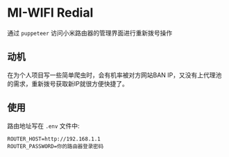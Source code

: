 # MI-WIFI Redial

通过 `puppeteer` 访问小米路由器的管理界面进行重新拨号操作

## 动机

在为个人项目写一些简单爬虫时，会有机率被对方网站BAN IP，又没有上代理池的需求，重新拨号获取新IP就很方便快捷了。

## 使用

路由地址写在 `.env` 文件中:

```
ROUTER_HOST=http://192.168.1.1
ROUTER_PASSWORD=你的路由器登录密码
```
